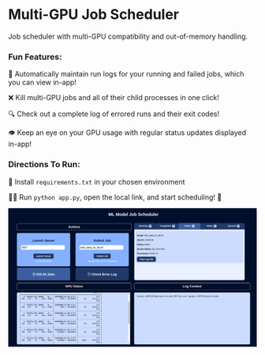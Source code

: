 # Multi-GPU Job Scheduler
Job scheduler with multi-GPU compatibility and out-of-memory handling. 
### Fun Features:

📝 Automatically maintain run logs for your running and failed jobs, which you can view in-app!

❌ Kill multi-GPU jobs and all of their child processes in one click!

🔍 Check out a complete log of errored runs and their exit codes!

👁️ Keep an eye on your GPU usage with regular status updates displayed in-app!

### Directions To Run:
🌱 Install `requirements.txt` in your chosen environment

🏃‍♀️ Run `python app.py`, open the local link, and start scheduling! 📅

![app screen](templates/demo.png)

